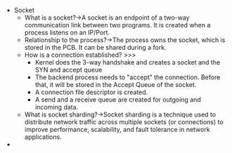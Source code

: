 - Socket
    - What is a socket?→A socket is an endpoint of a two-way communication link between two programs. It is created when a process listens on an IP/Port. 
    - Relationship to the process?→The process owns the socket, which is stored in the PCB. It can be shared during a fork.
    - How is a connection established? >>>
        - Kernel does the 3-way handshake and creates a socket and the SYN and accept queue
        - The backend process needs to "accept" the connection. Before that, it will be stored in the Accept Queue of the socket.
        - A connection file descriptor is created.
        - A send and a receive queue are created for outgoing and incoming data.
    - What is socket sharding?→Socket sharding is a technique used to distribute network traffic across multiple sockets (or connections) to improve performance, scalability, and fault tolerance in network applications. 
- 
